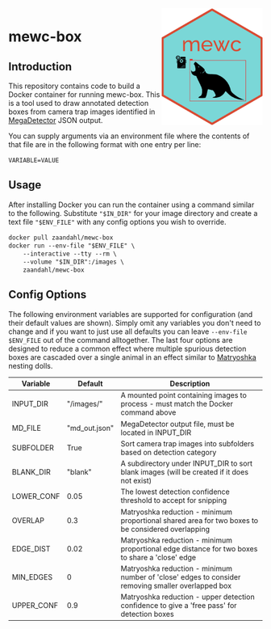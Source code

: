 <img src="mewc_logo_hex.png" alt="MEWC Hex Sticker" width="200" align="right"/>

# mewc-box

## Introduction
This repository contains code to build a Docker container for running mewc-box. This is a tool used to draw annotated detection boxes from camera trap images identified in  [MegaDetector](https://github.com/microsoft/CameraTraps/blob/main/megadetector.md) JSON output. 

You can supply arguments via an environment file where the contents of that file are in the following format with one entry per line:
```
VARIABLE=VALUE
```

## Usage

After installing Docker you can run the container using a command similar to the following. Substitute `"$IN_DIR"` for your image directory and create a text file `"$ENV_FILE"` with any config options you wish to override. 

```
docker pull zaandahl/mewc-box
docker run --env-file "$ENV_FILE" \
    --interactive --tty --rm \
    --volume "$IN_DIR":/images \
    zaandahl/mewc-box
```

## Config Options

The following environment variables are supported for configuration (and their default values are shown). Simply omit any variables you don't need to change and if you want to just use all defaults you can leave `--env-file $ENV_FILE` out of the command alltogether. The last four options are designed to reduce a common effect where multiple spurious detection boxes are cascaded over a single animal in an effect similar to [Matryoshka](https://en.wikipedia.org/wiki/Matryoshka_doll) nesting dolls. 

| Variable | Default | Description |
| ---------|---------|------------ |
| INPUT_DIR | "/images/" | A mounted point containing images to process - must match the Docker command above |
| MD_FILE | "md_out.json" | MegaDetector output file, must be located in INPUT_DIR |
| SUBFOLDER | True | Sort camera trap images into subfolders based on detection category |
| BLANK_DIR | "blank" | A subdirectory under INPUT_DIR to sort blank images (will be created if it does not exist) |
| LOWER_CONF | 0.05 | The lowest detection confidence threshold to accept for snipping |
| OVERLAP | 0.3 | Matryoshka reduction - minimum proportional shared area for two boxes to be considered overlapping  |
| EDGE_DIST | 0.02 | Matryoshka reduction - minimum proportional edge distance for two boxes to share a 'close' edge |
| MIN_EDGES | 0 | Matryoshka reduction - minimum number of 'close' edges to consider removing smaller overlapped box |
| UPPER_CONF | 0.9 | Matryoshka reduction - upper detection confidence to give a 'free pass' for detection boxes|

